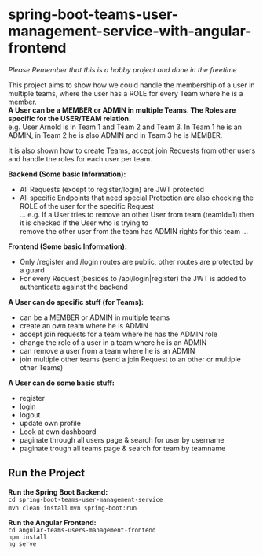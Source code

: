# spring-boot-teams-user-management-service-with-angular-frontend

*Please Remember that this is a hobby project and done in the freetime*

This project aims to show how we could handle the membership of a user in multiple teams, where the user has a ROLE for every Team where he is a member.  
**A User can be a MEMBER or ADMIN in multiple Teams. The Roles are specific for the USER/TEAM relation.**  
e.g. User Arnold is in Team 1 and Team 2 and Team 3. In Team 1 he is an ADMIN, in Team 2 he is also ADMIN and in Team 3 he is MEMBER.

It is also shown how to create Teams, accept join Requests from other users and handle the roles for each user per team.

**Backend (Some basic Information):**
- All Requests (except to register/login) are JWT protected
- All specific Endpoints that need special Protection are also checking the ROLE of the user for the specific Request  
  ... e.g. If a User tries to remove an other User from team (teamId=1) then it is checked if the User who is trying to   
  remove the other user from the team has ADMIN rights for this team ...

**Frontend (Some basic Information):**
- Only /register and /login routes are public, other routes are protected by a guard
- For every Request (besides to /api/login|register) the JWT is added to authenticate against the backend

**A User can do specific stuff (for Teams):**
- can be a MEMBER or ADMIN in multiple teams
- create an own team where he is ADMIN
- accept join requests for a team where he has the ADMIN role
- change the role of a user in a team where he is an ADMIN
- can remove a user from a team where he is an ADMIN
- join multiple other teams (send a join Request to an other or multiple other Teams)

**A User can do some basic stuff:**
- register
- login
- logout
- update own profile
- Look at own dashboard
- paginate through all users page & search for user by username
- paginate trough all teams page & search for team by teamname

## Run the Project
**Run the Spring Boot Backend:**  
`cd spring-boot-teams-user-management-service`  
`mvn clean install`
`mvn spring-boot:run`  
  
**Run the Angular Frontend:**  
`cd angular-teams-users-management-frontend`  
`npm install`  
`ng serve`
